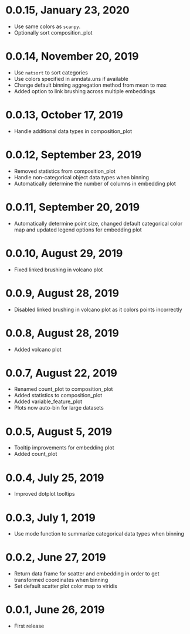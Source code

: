 # 0.0.15, January 23, 2020 
- Use same colors as `scanpy`.
- Optionally sort composition_plot 

# 0.0.14, November 20, 2019 
- Use `natsort` to sort categories
- Use colors specified in anndata.uns if available
- Change default binning aggregation method from mean to max
- Added option to link brushing across multiple embeddings

# 0.0.13, October 17, 2019 
- Handle additional data types in composition_plot

# 0.0.12, September 23, 2019 
- Removed statistics from composition_plot
- Handle non-categorical object data types when binning
- Automatically determine the number of columns in embedding plot

# 0.0.11, September 20, 2019 
- Automatically determine point size, changed default categorical color map and updated
legend options for embedding plot

# 0.0.10, August 29, 2019
- Fixed linked brushing in volcano plot

# 0.0.9, August 28, 2019
- Disabled linked brushing in volcano plot as it colors points incorrectly

# 0.0.8, August 28, 2019
- Added volcano plot

# 0.0.7, August 22, 2019
- Renamed count_plot to composition_plot
- Added statistics to composition_plot
- Added variable_feature_plot
- Plots now auto-bin for large datasets

# 0.0.5, August 5, 2019
- Tooltip improvements for embedding plot
- Added count_plot

# 0.0.4, July 25, 2019
- Improved dotplot tooltips

# 0.0.3, July 1, 2019
- Use mode function to summarize categorical data types when binning

# 0.0.2, June 27, 2019
- Return data frame for scatter and embedding in order to get transformed coordinates when binning
- Set default scatter plot color map to viridis

# 0.0.1, June 26, 2019
- First release